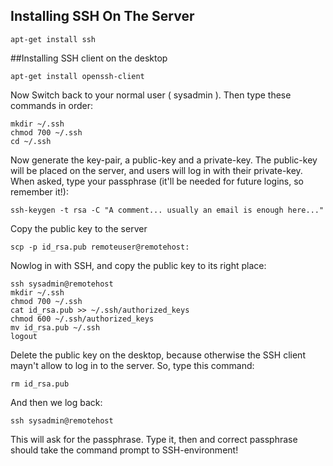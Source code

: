 ## Installing SSH On The Server

```
apt-get install ssh
```

##Installing SSH client on the desktop
```
apt-get install openssh-client
```

Now Switch back to your normal user ( sysadmin ). Then type these commands in order:

```
mkdir ~/.ssh
chmod 700 ~/.ssh
cd ~/.ssh
```

Now generate the key-pair, a public-key and a private-key. The public-key will be placed on the server, and users will log in with their private-key. When asked, type your passphrase (it'll be needed for future logins, so remember it!):

```
ssh-keygen -t rsa -C "A comment... usually an email is enough here..."
```
Copy the public key to the server

```
scp -p id_rsa.pub remoteuser@remotehost:
```

Nowlog in with SSH, and copy the public key to its right place:

```
ssh sysadmin@remotehost
mkdir ~/.ssh
chmod 700 ~/.ssh
cat id_rsa.pub >> ~/.ssh/authorized_keys
chmod 600 ~/.ssh/authorized_keys
mv id_rsa.pub ~/.ssh
logout
```
Delete the public key on the desktop, because otherwise the SSH client mayn't allow to log in to the server. So, type this command:

```
rm id_rsa.pub
```

And then we log back:

```
ssh sysadmin@remotehost
```

This will ask for the passphrase. Type it, then and correct passphrase should take the command prompt to  SSH-environment!




